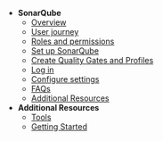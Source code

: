 - **SonarQube**
  - [Overview](sonarqube/sonarqube-overview)
  - [User journey](sonarqube/sonarqube-user-journey)
  - [Roles and permissions](sonarqube/sonarqube-users-and-permissions)  
  - [Set up SonarQube](sonarqube/sonarqube-set-up)
  - [Create Quality Gates and Profiles](sonarqube/sonarqube-quality-gates-and-profiles)
  - [Log in](sonarqube/sonarqube-log-in)
  - [Configure settings](sonarqube/sonarqube-configure-settings)
  - [FAQs](sonarqube/sonarqube-faqs) 
  - [Additional Resources](sonarqube/sonarqube-additional-resources)
- **Additional Resources**
  - [Tools](https://docs.developer.tech.gov.sg/docs/ship-hats-tools/#/tools-overview)
  - [Getting Started](https://docs.developer.tech.gov.sg/docs/ship-hats-getting-started/#/)

<!--

- **SonarQube**
  - [Overview](sonarqube/sonarqube-overview)
  - [User journey](sonarqube/sonarqube-user-journey)
  - [Roles and permissions](sonarqube/sonarqube-users-and-permissions)    
  - [Provision](sonarqube/sonarqube-provision)
  - [Assign user groups or users](sonarqube/sonarqube-add)
  - [Retrieve app key and token ID](sonarqube/sonarqube-retrieve)
  - [Configure Community Edition](sonarqube/sonarqube-set-up-community-edition)
  - [Configure Developer Edition](sonarqube/sonarqube-set-up-developer-edition)
  - [Configure GitLab for Sonar scan](sonarqube/sonarqube-configure-gitlab)
  - [Run pipeline](sonarqube/sonarqube-run-pipeline)
  - [Create Quality Gates and Profiles](sonarqube/sonarqube-quality-gates-and-profiles)
  - [Log in](sonarqube/sonarqube-log-in)
  - [Configure settings](sonarqube/sonarqube-configure-settings)
  - [Best Practices](sonarqube/sonarqube-best-practices)
  - [FAQs](sonarqube/sonarqube-faqs) 
  - [Troubleshooting](sonarqube/sonarqube-troubleshooting)
  - [Additional Resources](sonarqube/sonarqube-additional-resources)
- **Additional Resources**
  - [Tools](https://docs.developer.tech.gov.sg/docs/ship-hats-tools/#/tools-overview)
  - [Getting Started](https://docs.developer.tech.gov.sg/docs/ship-hats-getting-started/#/)
  - [Portal](https://docs.developer.tech.gov.sg/docs/ship-hats-portal/#/ship-hats-portal-overview)

-->